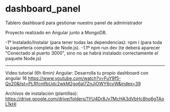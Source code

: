 # dashboard_panel
 Tablero dashboard para gestionar nuestro panel de administrador

Proyecto realizado en Angular junto a MongoDB.

-1º Instalado/Instalar (para tener todas las dependencias):
npm i (para toda la paquetería completa de Node.js).
-1.1º npm run dev (te deberá aparecer "Conectado al puerto 3000", sino no se habrá instalado correctamente el paquete Node.js)

<hr>

Video tutorial (6h 6min) 
Angular: Desarrolla tu propio dashboard con angular 16 
https://www.youtube.com/watch?v=FuY9f5-Qx20&list=PLRfcnifbUdc2wkM2go6al7ZnJjOWY6cvW&index=39

Archivos de instalación (plantillas): 
https://drive.google.com/drive/folders/1YU4Dr8Jy7McHA3dVbHc8hq6gTAoL1kHI 


